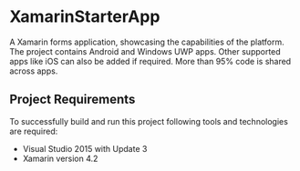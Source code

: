 # XamarinStarterApp
A Xamarin forms application, showcasing the capabilities of the platform. The project contains Android and Windows UWP apps. Other supported apps like iOS can also be added if required. More than 95% code is shared across apps.

## Project Requirements
To successfully build and run this project following tools and technologies are required:

* Visual Studio 2015 with Update 3
* Xamarin version 4.2

